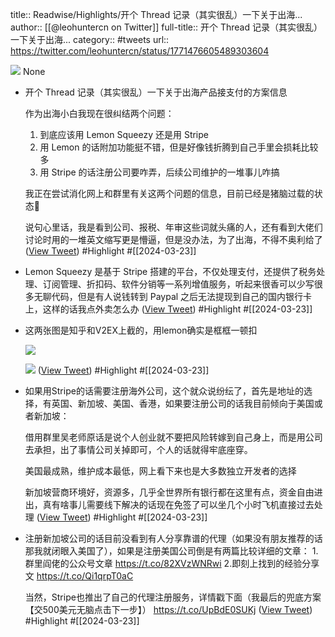 title:: Readwise/Highlights/开个 Thread 记录（其实很乱）一下关于出海...
author:: [[@leohuntercn on Twitter]]
full-title:: 开个 Thread 记录（其实很乱）一下关于出海...
category:: #tweets
url:: https://twitter.com/leohuntercn/status/1771476605489303604

![](https://pbs.twimg.com/profile_images/1755259774944661504/JW0EpzVv.jpg)
None

- 开个 Thread 记录（其实很乱）一下关于出海产品接支付的方案信息
  
  作为出海小白我现在很纠结两个问题：
  1. 到底应该用 Lemon Squeezy 还是用 Stripe
  2. 用 Lemon 的话附加功能挺不错，但是好像钱折腾到自己手里会损耗比较多
  2. 用 Stripe 的话注册公司要咋弄，后续公司维护的一堆事儿咋搞
  
  我正在尝试消化网上和群里有关这两个问题的信息，目前已经是猪脑过载的状态🐷
  
  说句心里话，我是看到公司、报税、年审这些词就头痛的人，还有看到大佬们讨论时用的一堆英文缩写更是懵逼，但是没办法，为了出海，不得不奥利给了 ([View Tweet](https://twitter.com/leohuntercn/status/1771476605489303604)) #Highlight #[[2024-03-23]]
- Lemon Squeezy 是基于 Stripe 搭建的平台，不仅处理支付，还提供了税务处理、订阅管理、折扣码、软件分销等一系列增值服务，听起来很香可以少写很多无聊代码，但是有人说钱转到 Paypal 之后无法提现到自己的国内银行卡上，这样的话我点外卖怎么办 ([View Tweet](https://twitter.com/leohuntercn/status/1771478419529719857)) #Highlight #[[2024-03-23]]
- 这两张图是知乎和V2EX上截的，用lemon确实是框框一顿扣 
  
  ![](https://pbs.twimg.com/media/GJWPX1DaIAAp_Ne.png) 
  
  ![](https://pbs.twimg.com/media/GJWPX1NaIAAIlzJ.png) ([View Tweet](https://twitter.com/leohuntercn/status/1771479834859905277)) #Highlight #[[2024-03-23]]
- 如果用Stripe的话需要注册海外公司，这个就众说纷纭了，首先是地址的选择，有英国、新加坡、美国、香港，如果要注册公司的话我目前倾向于美国或者新加坡：
  
  借用群里吴老师原话是说个人创业就不要把风险转嫁到自己身上，而是用公司去承担，出了事情公司关掉即可，个人的话就得牢底座穿。
  
  美国最成熟，维护成本最低，网上看下来也是大多数独立开发者的选择
  
  新加坡营商环境好，资源多，几乎全世界所有银行都在这里有点，资金自由进出，真有啥事儿需要线下解决的话现在免签了可以坐几个小时飞机直接过去处理 ([View Tweet](https://twitter.com/leohuntercn/status/1771483308326862947)) #Highlight #[[2024-03-23]]
- 注册新加坡公司的话目前没看到有人分享靠谱的代理（如果没有朋友推荐的话那我就闭眼入美国了），如果是注册美国公司倒是有两篇比较详细的文章：
  1.群里阎佬的公众号文章
  https://t.co/82XVzWNRwi
  2.即刻上找到的经验分享文
  https://t.co/Qi1qrpT0aC
  
  当然，Stripe也推出了自己的代理注册服务，详情戳下面（我最后的兜底方案【交500美元无脑点击下一步】）
  https://t.co/UpBdE0SUKj ([View Tweet](https://twitter.com/leohuntercn/status/1771486693818085798)) #Highlight #[[2024-03-23]]